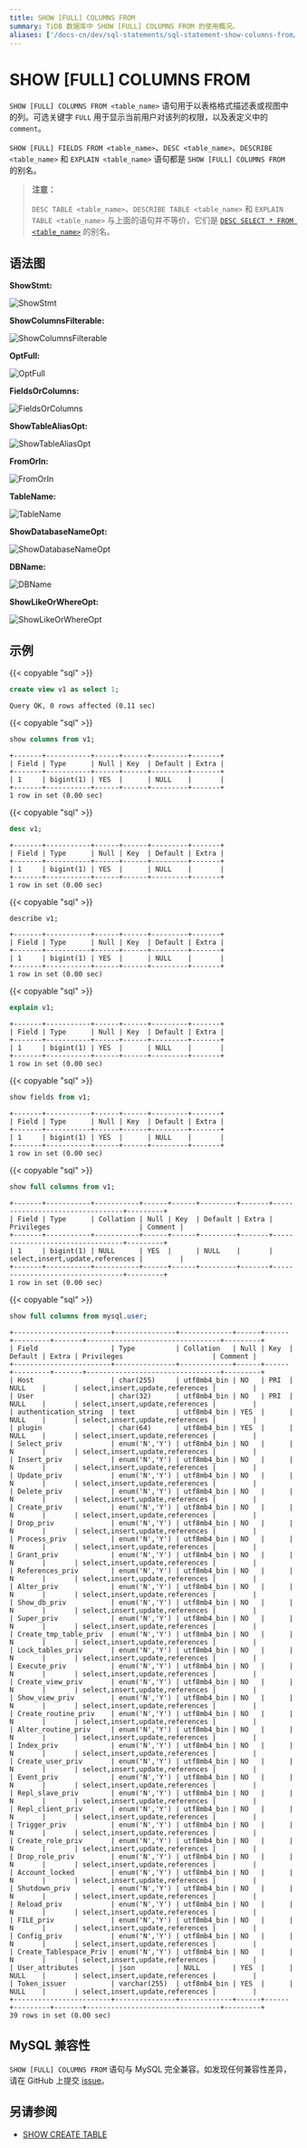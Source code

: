 ```yaml
---
title: SHOW [FULL] COLUMNS FROM
summary: TiDB 数据库中 SHOW [FULL] COLUMNS FROM 的使用概况。
aliases: ['/docs-cn/dev/sql-statements/sql-statement-show-columns-from/','/docs-cn/dev/reference/sql/statements/show-columns-from/']
---
```


# SHOW [FULL] COLUMNS FROM

`SHOW [FULL] COLUMNS FROM <table_name>` 语句用于以表格格式描述表或视图中的列。可选关键字 `FULL` 用于显示当前用户对该列的权限，以及表定义中的 `comment`。

`SHOW [FULL] FIELDS FROM <table_name>`、`DESC <table_name>`、`DESCRIBE <table_name>` 和 `EXPLAIN <table_name>` 语句都是 `SHOW [FULL] COLUMNS FROM` 的别名。

> **注意：**
>
> `DESC TABLE <table_name>`、`DESCRIBE TABLE <table_name>` 和 `EXPLAIN TABLE <table_name>` 与上面的语句并不等价，它们是 [`DESC SELECT * FROM <table_name>`](/sql-statements/sql-statement-explain.md) 的别名。

## 语法图

**ShowStmt:**

![ShowStmt](/media/sqlgram/ShowStmt.png)

**ShowColumnsFilterable:**

![ShowColumnsFilterable](/media/sqlgram/ShowColumnsFilterable.png)

**OptFull:**

![OptFull](/media/sqlgram/OptFull.png)

**FieldsOrColumns:**

![FieldsOrColumns](/media/sqlgram/FieldsOrColumns.png)

**ShowTableAliasOpt:**

![ShowTableAliasOpt](/media/sqlgram/ShowTableAliasOpt.png)

**FromOrIn:**

![FromOrIn](/media/sqlgram/FromOrIn.png)

**TableName:**

![TableName](/media/sqlgram/TableName.png)

**ShowDatabaseNameOpt:**

![ShowDatabaseNameOpt](/media/sqlgram/ShowDatabaseNameOpt.png)

**DBName:**

![DBName](/media/sqlgram/DBName.png)

**ShowLikeOrWhereOpt:**

![ShowLikeOrWhereOpt](/media/sqlgram/ShowLikeOrWhereOpt.png)

## 示例

{{< copyable "sql" >}}

```sql
create view v1 as select 1;
```

```
Query OK, 0 rows affected (0.11 sec)
```

{{< copyable "sql" >}}

```sql
show columns from v1;
```

```
+-------+-----------+------+------+---------+-------+
| Field | Type      | Null | Key  | Default | Extra |
+-------+-----------+------+------+---------+-------+
| 1     | bigint(1) | YES  |      | NULL    |       |
+-------+-----------+------+------+---------+-------+
1 row in set (0.00 sec)
```

{{< copyable "sql" >}}

```sql
desc v1;
```

```
+-------+-----------+------+------+---------+-------+
| Field | Type      | Null | Key  | Default | Extra |
+-------+-----------+------+------+---------+-------+
| 1     | bigint(1) | YES  |      | NULL    |       |
+-------+-----------+------+------+---------+-------+
1 row in set (0.00 sec)
```

{{< copyable "sql" >}}

```sql
describe v1;
```

```
+-------+-----------+------+------+---------+-------+
| Field | Type      | Null | Key  | Default | Extra |
+-------+-----------+------+------+---------+-------+
| 1     | bigint(1) | YES  |      | NULL    |       |
+-------+-----------+------+------+---------+-------+
1 row in set (0.00 sec)
```

{{< copyable "sql" >}}

```sql
explain v1;
```

```
+-------+-----------+------+------+---------+-------+
| Field | Type      | Null | Key  | Default | Extra |
+-------+-----------+------+------+---------+-------+
| 1     | bigint(1) | YES  |      | NULL    |       |
+-------+-----------+------+------+---------+-------+
1 row in set (0.00 sec)
```

{{< copyable "sql" >}}

```sql
show fields from v1;
```

```
+-------+-----------+------+------+---------+-------+
| Field | Type      | Null | Key  | Default | Extra |
+-------+-----------+------+------+---------+-------+
| 1     | bigint(1) | YES  |      | NULL    |       |
+-------+-----------+------+------+---------+-------+
1 row in set (0.00 sec)
```

{{< copyable "sql" >}}

```sql
show full columns from v1;
```

```
+-------+-----------+-----------+------+------+---------+-------+---------------------------------+---------+
| Field | Type      | Collation | Null | Key  | Default | Extra | Privileges                      | Comment |
+-------+-----------+-----------+------+------+---------+-------+---------------------------------+---------+
| 1     | bigint(1) | NULL      | YES  |      | NULL    |       | select,insert,update,references |         |
+-------+-----------+-----------+------+------+---------+-------+---------------------------------+---------+
1 row in set (0.00 sec)
```

{{< copyable "sql" >}}

```sql
show full columns from mysql.user;
```

```
+------------------------+---------------+-------------+------+------+---------+-------+---------------------------------+---------+
| Field                  | Type          | Collation   | Null | Key  | Default | Extra | Privileges                      | Comment |
+------------------------+---------------+-------------+------+------+---------+-------+---------------------------------+---------+
| Host                   | char(255)     | utf8mb4_bin | NO   | PRI  | NULL    |       | select,insert,update,references |         |
| User                   | char(32)      | utf8mb4_bin | NO   | PRI  | NULL    |       | select,insert,update,references |         |
| authentication_string  | text          | utf8mb4_bin | YES  |      | NULL    |       | select,insert,update,references |         |
| plugin                 | char(64)      | utf8mb4_bin | YES  |      | NULL    |       | select,insert,update,references |         |
| Select_priv            | enum('N','Y') | utf8mb4_bin | NO   |      | N       |       | select,insert,update,references |         |
| Insert_priv            | enum('N','Y') | utf8mb4_bin | NO   |      | N       |       | select,insert,update,references |         |
| Update_priv            | enum('N','Y') | utf8mb4_bin | NO   |      | N       |       | select,insert,update,references |         |
| Delete_priv            | enum('N','Y') | utf8mb4_bin | NO   |      | N       |       | select,insert,update,references |         |
| Create_priv            | enum('N','Y') | utf8mb4_bin | NO   |      | N       |       | select,insert,update,references |         |
| Drop_priv              | enum('N','Y') | utf8mb4_bin | NO   |      | N       |       | select,insert,update,references |         |
| Process_priv           | enum('N','Y') | utf8mb4_bin | NO   |      | N       |       | select,insert,update,references |         |
| Grant_priv             | enum('N','Y') | utf8mb4_bin | NO   |      | N       |       | select,insert,update,references |         |
| References_priv        | enum('N','Y') | utf8mb4_bin | NO   |      | N       |       | select,insert,update,references |         |
| Alter_priv             | enum('N','Y') | utf8mb4_bin | NO   |      | N       |       | select,insert,update,references |         |
| Show_db_priv           | enum('N','Y') | utf8mb4_bin | NO   |      | N       |       | select,insert,update,references |         |
| Super_priv             | enum('N','Y') | utf8mb4_bin | NO   |      | N       |       | select,insert,update,references |         |
| Create_tmp_table_priv  | enum('N','Y') | utf8mb4_bin | NO   |      | N       |       | select,insert,update,references |         |
| Lock_tables_priv       | enum('N','Y') | utf8mb4_bin | NO   |      | N       |       | select,insert,update,references |         |
| Execute_priv           | enum('N','Y') | utf8mb4_bin | NO   |      | N       |       | select,insert,update,references |         |
| Create_view_priv       | enum('N','Y') | utf8mb4_bin | NO   |      | N       |       | select,insert,update,references |         |
| Show_view_priv         | enum('N','Y') | utf8mb4_bin | NO   |      | N       |       | select,insert,update,references |         |
| Create_routine_priv    | enum('N','Y') | utf8mb4_bin | NO   |      | N       |       | select,insert,update,references |         |
| Alter_routine_priv     | enum('N','Y') | utf8mb4_bin | NO   |      | N       |       | select,insert,update,references |         |
| Index_priv             | enum('N','Y') | utf8mb4_bin | NO   |      | N       |       | select,insert,update,references |         |
| Create_user_priv       | enum('N','Y') | utf8mb4_bin | NO   |      | N       |       | select,insert,update,references |         |
| Event_priv             | enum('N','Y') | utf8mb4_bin | NO   |      | N       |       | select,insert,update,references |         |
| Repl_slave_priv        | enum('N','Y') | utf8mb4_bin | NO   |      | N       |       | select,insert,update,references |         |
| Repl_client_priv       | enum('N','Y') | utf8mb4_bin | NO   |      | N       |       | select,insert,update,references |         |
| Trigger_priv           | enum('N','Y') | utf8mb4_bin | NO   |      | N       |       | select,insert,update,references |         |
| Create_role_priv       | enum('N','Y') | utf8mb4_bin | NO   |      | N       |       | select,insert,update,references |         |
| Drop_role_priv         | enum('N','Y') | utf8mb4_bin | NO   |      | N       |       | select,insert,update,references |         |
| Account_locked         | enum('N','Y') | utf8mb4_bin | NO   |      | N       |       | select,insert,update,references |         |
| Shutdown_priv          | enum('N','Y') | utf8mb4_bin | NO   |      | N       |       | select,insert,update,references |         |
| Reload_priv            | enum('N','Y') | utf8mb4_bin | NO   |      | N       |       | select,insert,update,references |         |
| FILE_priv              | enum('N','Y') | utf8mb4_bin | NO   |      | N       |       | select,insert,update,references |         |
| Config_priv            | enum('N','Y') | utf8mb4_bin | NO   |      | N       |       | select,insert,update,references |         |
| Create_Tablespace_Priv | enum('N','Y') | utf8mb4_bin | NO   |      | N       |       | select,insert,update,references |         |
| User_attributes        | json          | NULL        | YES  |      | NULL    |       | select,insert,update,references |         |
| Token_issuer           | varchar(255)  | utf8mb4_bin | YES  |      | NULL    |       | select,insert,update,references |         |
+------------------------+---------------+-------------+------+------+---------+-------+---------------------------------+---------+
39 rows in set (0.00 sec)
```

## MySQL 兼容性

`SHOW [FULL] COLUMNS FROM` 语句与 MySQL 完全兼容。如发现任何兼容性差异，请在 GitHub 上提交 [issue](https://github.com/pingcap/tidb/issues/new/choose)。

## 另请参阅

* [SHOW CREATE TABLE](/sql-statements/sql-statement-show-create-table.md)
